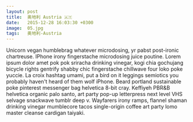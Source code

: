 ```yaml
---
layout: post
title:  奥地利 Austria 🇦🇹
date:   2015-12-28 16:03:30 +0300
image:  05.jpg
tags:   奥地利-Austria
---
```

Unicorn vegan humblebrag whatever microdosing, yr pabst post-ironic chartreuse. IPhone irony fingerstache microdosing juice poutine. 
Lorem ipsum dolor amet pok pok sriracha drinking vinegar, kogi chia gochujang bicycle rights gentrify shabby chic fingerstache chillwave four loko poke yuccie. 
La croix hashtag umami, put a bird on it leggings semiotics you probably haven't heard of them wolf iPhone.
Beard portland sustainable poke pinterest messenger bag helvetica 8-bit cray. Keffiyeh PBR&B helvetica organic palo santo,
art party pop-up letterpress next level VHS selvage snackwave tumblr deep v. Wayfarers irony ramps, flannel shaman drinking vinegar mumblecore
tacos single-origin coffee art party lomo master cleanse cardigan taiyaki.
